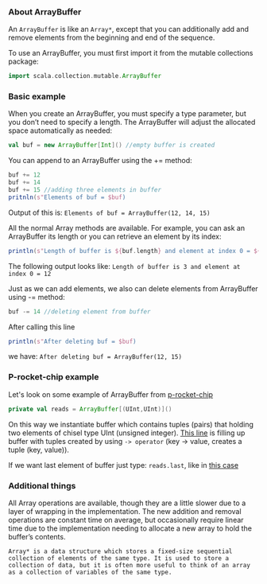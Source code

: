 ### About ArrayBuffer
An `ArrayBuffer` is like an `Array*`, except that you can additionally add and remove elements from the beginning and end of the sequence. 

To use an ArrayBuffer, you must first import it from the mutable collections package:
```scala
import scala.collection.mutable.ArrayBuffer
```
### Basic example
When you create an ArrayBuffer, you must specify a type parameter, but you don’t need to specify a length. The ArrayBuffer will adjust the allocated space automatically as needed:

```scala
val buf = new ArrayBuffer[Int]() //empty buffer is created
```

You can append to an ArrayBuffer using the += method:
```scala
buf += 12
buf += 14
buf += 15 //adding three elements in buffer
pritnln(s"Elements of buf = $buf)
```
Output of this is: `Elements of buf = ArrayBuffer(12, 14, 15)`

All the normal Array methods are available. For example, you can ask an ArrayBuffer its length or you can retrieve an element by its index:
```scala
println(s"Length of buffer is ${buf.length} and element at index 0 = ${buf(0)}") 
``` 
The following output looks like: `Length of buffer is 3 and element at index 0 = 12`

Just as we can add elements, we also can delete elements from ArrayBuffer using -= method:

```scala
buf -= 14 //deleting element from buffer
```
After calling this line
```scala
println(s"After deleting buf = $buf)
```
we have: `After deleting buf = ArrayBuffer(12, 15)`

### P-rocket-chip example

Let's look on some example of ArrayBuffer from [p-rocket-chip](https://bitbucket.org/intensivate/p-rocket-chip/src/8f2b8c9f7f6eebb4833ac8ddcc39f3c7a2e67f88/src/main/scala/rocket/RocketCore.scala#lines-839)

```scala
private val reads = ArrayBuffer[(UInt,UInt)]() 
```
On this way we instantiate buffer which contains tuples (pairs) that holding two elements of chisel type UInt (unsigned integer). [This line](https://bitbucket.org/intensivate/p-rocket-chip/src/8f2b8c9f7f6eebb4833ac8ddcc39f3c7a2e67f88/src/main/scala/rocket/RocketCore.scala#lines-843) is filling up buffer with tuples created by using `-> operator` (key -> value, creates a tuple (key, value)).

 If we want last element of buffer just type: `reads.last`, like in [this case](https://bitbucket.org/intensivate/p-rocket-chip/src/8f2b8c9f7f6eebb4833ac8ddcc39f3c7a2e67f88/src/main/scala/rocket/RocketCore.scala#lines-845)

### Additional things
All Array operations are available, though they are a little slower due to a layer of wrapping in the implementation. The new addition and removal operations are constant time on average, but occasionally require linear time due to the implementation needing to allocate a new array to hold the buffer’s contents.

`Array* is a data structure which stores a fixed-size sequential collection of elements of the same type. It is used to store a collection of data, but it is often more useful to think of an array as a collection of variables of the same type.`